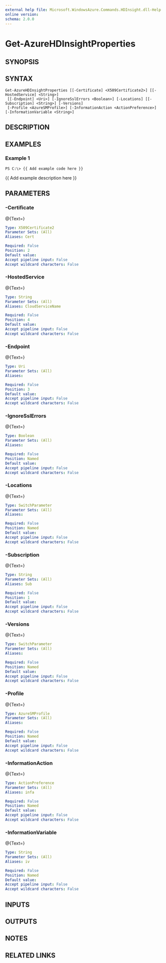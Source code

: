 ```yaml
---
external help file: Microsoft.WindowsAzure.Commands.HDInsight.dll-Help.xml
online version: 
schema: 2.0.0
---
```


# Get-AzureHDInsightProperties
## SYNOPSIS

## SYNTAX

```
Get-AzureHDInsightProperties [[-Certificate] <X509Certificate2>] [[-HostedService] <String>]
 [[-Endpoint] <Uri>] [-IgnoreSslErrors <Boolean>] [-Locations] [[-Subscription] <String>] [-Versions]
 [-Profile <AzureSMProfile>] [-InformationAction <ActionPreference>] [-InformationVariable <String>]
```

## DESCRIPTION

## EXAMPLES

### Example 1
```
PS C:\> {{ Add example code here }}
```

{{ Add example description here }}

## PARAMETERS

### -Certificate
@{Text=}

```yaml
Type: X509Certificate2
Parameter Sets: (All)
Aliases: Cert

Required: False
Position: 2
Default value: 
Accept pipeline input: False
Accept wildcard characters: False
```

### -HostedService
@{Text=}

```yaml
Type: String
Parameter Sets: (All)
Aliases: CloudServiceName

Required: False
Position: 4
Default value: 
Accept pipeline input: False
Accept wildcard characters: False
```

### -Endpoint
@{Text=}

```yaml
Type: Uri
Parameter Sets: (All)
Aliases: 

Required: False
Position: 3
Default value: 
Accept pipeline input: False
Accept wildcard characters: False
```

### -IgnoreSslErrors
@{Text=}

```yaml
Type: Boolean
Parameter Sets: (All)
Aliases: 

Required: False
Position: Named
Default value: 
Accept pipeline input: False
Accept wildcard characters: False
```

### -Locations
@{Text=}

```yaml
Type: SwitchParameter
Parameter Sets: (All)
Aliases: 

Required: False
Position: Named
Default value: 
Accept pipeline input: False
Accept wildcard characters: False
```

### -Subscription
@{Text=}

```yaml
Type: String
Parameter Sets: (All)
Aliases: Sub

Required: False
Position: 1
Default value: 
Accept pipeline input: False
Accept wildcard characters: False
```

### -Versions
@{Text=}

```yaml
Type: SwitchParameter
Parameter Sets: (All)
Aliases: 

Required: False
Position: Named
Default value: 
Accept pipeline input: False
Accept wildcard characters: False
```

### -Profile
@{Text=}

```yaml
Type: AzureSMProfile
Parameter Sets: (All)
Aliases: 

Required: False
Position: Named
Default value: 
Accept pipeline input: False
Accept wildcard characters: False
```

### -InformationAction
@{Text=}

```yaml
Type: ActionPreference
Parameter Sets: (All)
Aliases: infa

Required: False
Position: Named
Default value: 
Accept pipeline input: False
Accept wildcard characters: False
```

### -InformationVariable
@{Text=}

```yaml
Type: String
Parameter Sets: (All)
Aliases: iv

Required: False
Position: Named
Default value: 
Accept pipeline input: False
Accept wildcard characters: False
```

## INPUTS

## OUTPUTS

## NOTES

## RELATED LINKS

